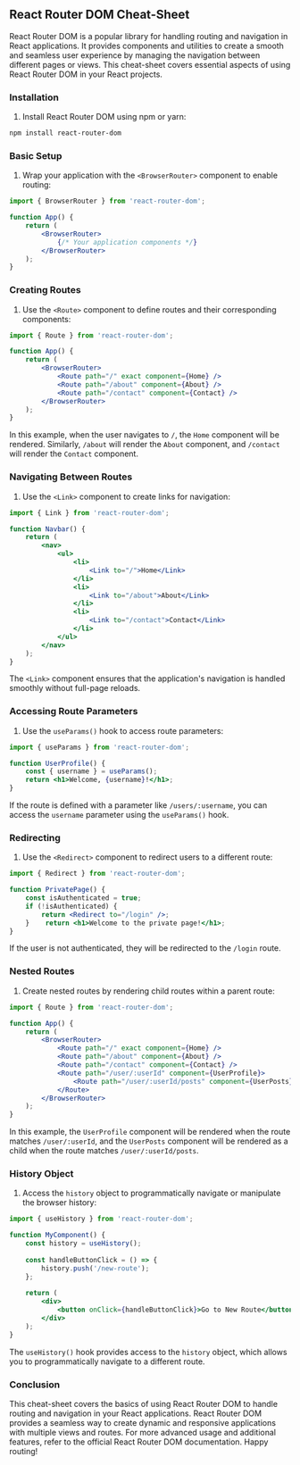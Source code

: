 ## React Router DOM Cheat-Sheet

React Router DOM is a popular library for handling routing and navigation in React applications. It provides components and utilities to create a smooth and seamless user experience by managing the navigation between different pages or views. This cheat-sheet covers essential aspects of using React Router DOM in your React projects.

### Installation

1. Install React Router DOM using npm or yarn:

```bash
npm install react-router-dom
```

### Basic Setup

1. Wrap your application with the `<BrowserRouter>` component to enable routing:

```jsx
import { BrowserRouter } from 'react-router-dom';  

function App() {   
	return (     
		<BrowserRouter>       
			{/* Your application components */}     
		</BrowserRouter>   
	); 
}
```

### Creating Routes

1. Use the `<Route>` component to define routes and their corresponding components:

```jsx
import { Route } from 'react-router-dom';  

function App() {   
	return (     
		<BrowserRouter>       
			<Route path="/" exact component={Home} />       
			<Route path="/about" component={About} />       
			<Route path="/contact" component={Contact} />     
		</BrowserRouter>   
	); 
}
```

In this example, when the user navigates to `/`, the `Home` component will be rendered. Similarly, `/about` will render the `About` component, and `/contact` will render the `Contact` component.

### Navigating Between Routes

1. Use the `<Link>` component to create links for navigation:

```jsx
import { Link } from 'react-router-dom';  

function Navbar() {   
	return (     
		<nav>       
			<ul>         
				<li>           
					<Link to="/">Home</Link>         
				</li>         
				<li>           
					<Link to="/about">About</Link>         
				</li>         
				<li>           
					<Link to="/contact">Contact</Link>         
				</li>       
			</ul>     
		</nav>   
	); 
}
```

The `<Link>` component ensures that the application's navigation is handled smoothly without full-page reloads.

### Accessing Route Parameters

1. Use the `useParams()` hook to access route parameters:

```jsx
import { useParams } from 'react-router-dom';  

function UserProfile() {   
	const { username } = useParams();    
	return <h1>Welcome, {username}!</h1>; 
}
```

If the route is defined with a parameter like `/users/:username`, you can access the `username` parameter using the `useParams()` hook.

### Redirecting

1. Use the `<Redirect>` component to redirect users to a different route:

```jsx
import { Redirect } from 'react-router-dom';  

function PrivatePage() {   
	const isAuthenticated = true;    
	if (!isAuthenticated) {     
		return <Redirect to="/login" />;   
	}    return <h1>Welcome to the private page!</h1>; 
}
```

If the user is not authenticated, they will be redirected to the `/login` route.

### Nested Routes

1. Create nested routes by rendering child routes within a parent route:

```jsx
import { Route } from 'react-router-dom';  

function App() {   
	return (     
		<BrowserRouter>       
			<Route path="/" exact component={Home} />       
			<Route path="/about" component={About} />       
			<Route path="/contact" component={Contact} />       
			<Route path="/user/:userId" component={UserProfile}>         
				<Route path="/user/:userId/posts" component={UserPosts} />       
			</Route>     
		</BrowserRouter>   
	); 
}
```

In this example, the `UserProfile` component will be rendered when the route matches `/user/:userId`, and the `UserPosts` component will be rendered as a child when the route matches `/user/:userId/posts`.

### History Object

1. Access the `history` object to programmatically navigate or manipulate the browser history:

```jsx
import { useHistory } from 'react-router-dom';  

function MyComponent() {   
	const history = useHistory();    
	
	const handleButtonClick = () => {     
		history.push('/new-route');   
	};    
	
	return (     
		<div>       
			<button onClick={handleButtonClick}>Go to New Route</button>     
		</div>   
	); 
}
```

The `useHistory()` hook provides access to the `history` object, which allows you to programmatically navigate to a different route.

### Conclusion

This cheat-sheet covers the basics of using React Router DOM to handle routing and navigation in your React applications. React Router DOM provides a seamless way to create dynamic and responsive applications with multiple views and routes. For more advanced usage and additional features, refer to the official React Router DOM documentation. Happy routing!
